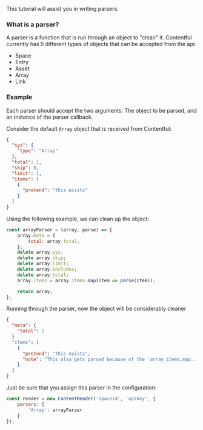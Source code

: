 This tutorial will assist you in writing parsers.

### What is a parser?

A parser is a function that is run through an object to "clean" it. Contentful
currently has 5 different types of objects that can be accepted from the api:

* Space
* Entry
* Asset
* Array
* Link

### Example

Each parser should accept the two arguments: The object to be parsed, and an
instance of the parser callback.

Consider the default `Array` object that is received from Contentful:

```JSON
{
  "sys": {
    "type": "Array"
  },
  "total": 1,
  "skip": 0,
  "limit": 1,
  "items": [
    {
      "pretend": "this exists"
    }
  ]
}
```

Using the following example, we can clean up the object:

```javascript
const arrayParser = (array, parse) => {
    array.meta = {
        total: array.total,
    };
    delete array.sys;
    delete array.skip;
    delete array.limit;
    delete array.includes;
    delete array.total;
    array.items = array.items.map(item => parse(item));

    return array;
};
```

Running through the parser, now the object will be considerably cleaner

```JSON
{
  "meta": {
    "total": 1
  }
  "items": [
    {
      "pretend": "this exists",
      "note": "This also gets parsed because of the 'array.items.map...' line."
    }
  ]
}
```

Just be sure that you assign this parser in the configuration:

```Javascript
const reader = new ContentReader('spaceid', 'apikey', {
    parsers: {
        'Array': arrayParser
    }
});
```
